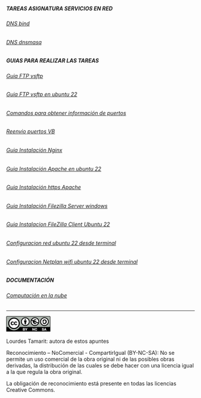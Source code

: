 ##### TAREAS ASIGNATURA SERVICIOS EN RED
###### [DNS bind](docs/dnsbind.md)
###### [DNS dnsmasq](docs/dnsmasq.md)

##### GUIAS PARA REALIZAR LAS TAREAS
###### [Guia FTP vsftp](docs1/vsftp.md)
###### [Guia FTP vsftp en ubuntu 22](docs1/instalacion_vsftpd.md)
###### [Comandos para obtener información de puertos](docs1/puertos-comandos.md)
###### [Reenvio puertos VB](docs1/puertosVB.md)
###### [Guia Instalación Nginx](docs1/instalacion_nginx.md)
###### [Guia Instalación Apache en ubuntu 22](docs1/guia_instalacion_apache_ubuntu.md)
###### [Guia Instalación https Apache](docs1/https.md)
###### [Guia Instalación Filezilla Server windows](docs1/Guia_Instalacion_FileZilla_Server.md)
###### [Guia Instalacion FileZilla Client Ubuntu 22](docs1/Guia_Instalacion_FileZilla_Client_Ubuntu.md)
###### [Configuracion red ubuntu 22 desde terminal](docs1/configuracion_red_ubuntu22.md)
###### [Configuracion Netplan wifi ubuntu 22 desde terminal](docs1/Configuracion_Netplan_WiFi.md)

##### DOCUMENTACIÓN
###### [Computación en la nube](docs1/Computacion_en_la_Nube.md)



--------------------------------------------------------------------------------------------------------------------------------------------
![imagen licencia](/img/licencia.png)

Lourdes Tamarit: autora de estos apuntes

Reconocimiento – NoComercial - CompartirIgual (BY-NC-SA): No se permite un uso comercial de la obra original ni de las posibles obras derivadas, la distribución de las cuales se debe hacer con una licencia igual a la que regula la obra original.

La obligación de reconocimiento está presente en todas las licencias Creative Commons.
